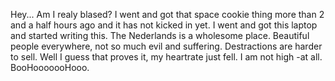 Hey... Am I realy blased?  I went and got that space cookie thing more than 2 and a half hours ago and it has not kicked in yet.  I went and got this laptop and started writing this.  The Nederlands is a wholesome place. Beautiful people everywhere, not so much evil and suffering.  Destractions are harder to sell. Well I guess that proves it, my heartrate just fell.  I am not high -at all. BooHooooooHooo.
